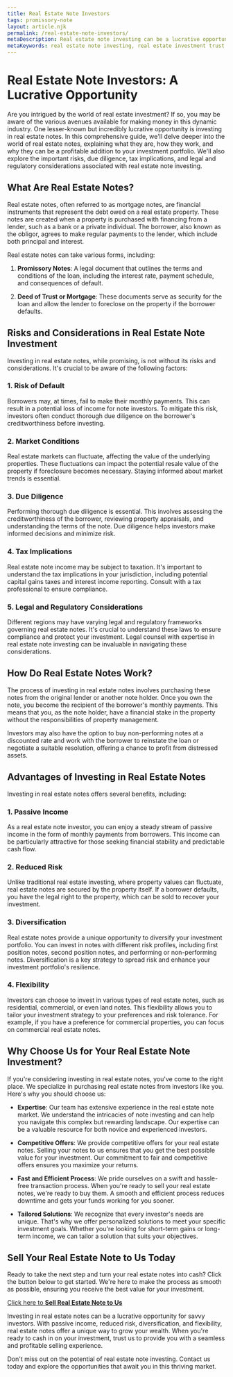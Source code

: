 ```yaml
---
title: Real Estate Note Investors
tags: promissory-note
layout: article.njk
permalink: /real-estate-note-investors/
metaDescription: Real estate note investing can be a lucrative opportunity, offering passive income, reduced risk, diversification, and flexibility. Learn more about this rewarding investment strategy and how to get started.
metaKeywords: real estate note investing, real estate investment trust (REIT), real estate crowdfunding, real estate investment strategies, real estate investment analysis, real estate investment due diligence, real estate investment risks, real estate investment returns, real estate investment exit strategies
---
```


# Real Estate Note Investors: A Lucrative Opportunity

Are you intrigued by the world of real estate investment? If so, you may be aware of the various avenues available for making money in this dynamic industry. One lesser-known but incredibly lucrative opportunity is investing in real estate notes. In this comprehensive guide, we'll delve deeper into the world of real estate notes, explaining what they are, how they work, and why they can be a profitable addition to your investment portfolio. We'll also explore the important risks, due diligence, tax implications, and legal and regulatory considerations associated with real estate note investing.

## What Are Real Estate Notes?

Real estate notes, often referred to as mortgage notes, are financial instruments that represent the debt owed on a real estate property. These notes are created when a property is purchased with financing from a lender, such as a bank or a private individual. The borrower, also known as the obligor, agrees to make regular payments to the lender, which include both principal and interest.

Real estate notes can take various forms, including:

1. **Promissory Notes**: A legal document that outlines the terms and conditions of the loan, including the interest rate, payment schedule, and consequences of default.

2. **Deed of Trust or Mortgage**: These documents serve as security for the loan and allow the lender to foreclose on the property if the borrower defaults.

## Risks and Considerations in Real Estate Note Investment

Investing in real estate notes, while promising, is not without its risks and considerations. It's crucial to be aware of the following factors:

### 1. Risk of Default

Borrowers may, at times, fail to make their monthly payments. This can result in a potential loss of income for note investors. To mitigate this risk, investors often conduct thorough due diligence on the borrower's creditworthiness before investing.

### 2. Market Conditions

Real estate markets can fluctuate, affecting the value of the underlying properties. These fluctuations can impact the potential resale value of the property if foreclosure becomes necessary. Staying informed about market trends is essential.

### 3. Due Diligence

Performing thorough due diligence is essential. This involves assessing the creditworthiness of the borrower, reviewing property appraisals, and understanding the terms of the note. Due diligence helps investors make informed decisions and minimize risk.

### 4. Tax Implications

Real estate note income may be subject to taxation. It's important to understand the tax implications in your jurisdiction, including potential capital gains taxes and interest income reporting. Consult with a tax professional to ensure compliance.

### 5. Legal and Regulatory Considerations

Different regions may have varying legal and regulatory frameworks governing real estate notes. It's crucial to understand these laws to ensure compliance and protect your investment. Legal counsel with expertise in real estate note investing can be invaluable in navigating these considerations.

## How Do Real Estate Notes Work?

The process of investing in real estate notes involves purchasing these notes from the original lender or another note holder. Once you own the note, you become the recipient of the borrower's monthly payments. This means that you, as the note holder, have a financial stake in the property without the responsibilities of property management.

Investors may also have the option to buy non-performing notes at a discounted rate and work with the borrower to reinstate the loan or negotiate a suitable resolution, offering a chance to profit from distressed assets.

## Advantages of Investing in Real Estate Notes

Investing in real estate notes offers several benefits, including:

### 1. Passive Income

As a real estate note investor, you can enjoy a steady stream of passive income in the form of monthly payments from borrowers. This income can be particularly attractive for those seeking financial stability and predictable cash flow.

### 2. Reduced Risk

Unlike traditional real estate investing, where property values can fluctuate, real estate notes are secured by the property itself. If a borrower defaults, you have the legal right to the property, which can be sold to recover your investment.

### 3. Diversification

Real estate notes provide a unique opportunity to diversify your investment portfolio. You can invest in notes with different risk profiles, including first position notes, second position notes, and performing or non-performing notes. Diversification is a key strategy to spread risk and enhance your investment portfolio's resilience.

### 4. Flexibility

Investors can choose to invest in various types of real estate notes, such as residential, commercial, or even land notes. This flexibility allows you to tailor your investment strategy to your preferences and risk tolerance. For example, if you have a preference for commercial properties, you can focus on commercial real estate notes.

## Why Choose Us for Your Real Estate Note Investment?

If you're considering investing in real estate notes, you've come to the right place. We specialize in purchasing real estate notes from investors like you. Here's why you should choose us:

- **Expertise**: Our team has extensive experience in the real estate note market. We understand the intricacies of note investing and can help you navigate this complex but rewarding landscape. Our expertise can be a valuable resource for both novice and experienced investors.

- **Competitive Offers**: We provide competitive offers for your real estate notes. Selling your notes to us ensures that you get the best possible value for your investment. Our commitment to fair and competitive offers ensures you maximize your returns.

- **Fast and Efficient Process**: We pride ourselves on a swift and hassle-free transaction process. When you're ready to sell your real estate notes, we're ready to buy them. A smooth and efficient process reduces downtime and gets your funds working for you sooner.

- **Tailored Solutions**: We recognize that every investor's needs are unique. That's why we offer personalized solutions to meet your specific investment goals. Whether you're looking for short-term gains or long-term income, we can tailor a solution that suits your objectives.

## Sell Your Real Estate Note to Us Today

Ready to take the next step and turn your real estate notes into cash? Click the button below to get started. We're here to make the process as smooth as possible, ensuring you receive the best value for your investment.

[Click here to **Sell Real Estate Note to Us**](#)

Investing in real estate notes can be a lucrative opportunity for savvy investors. With passive income, reduced risk, diversification, and flexibility, real estate notes offer a unique way to grow your wealth. When you're ready to cash in on your investment, trust us to provide you with a seamless and profitable selling experience.

Don't miss out on the potential of real estate note investing. Contact us today and explore the opportunities that await you in this thriving market.
